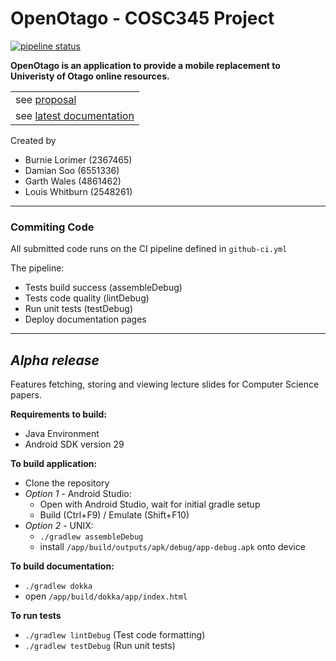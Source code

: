 # OpenOtago - COSC345 Project
[![pipeline status](https://altitude.otago.ac.nz/lwhitburn/c345-project/badges/master/pipeline.svg)](https://altitude.otago.ac.nz/lwhitburn/c345-project/-/commits/master)

**OpenOtago is an application to provide a mobile replacement to Univeristy of Otago online resources.**

<table>
<tr>
    <td>see <a href="https://altitude.otago.ac.nz/lwhitburn/c345-project/-/blob/master/proposal/proposal.pdf">proposal</a></td> 
</tr>

<tr>
    <td>see <a href="https://altitude.otago.ac.nz/lwhitburn/c345-project/-/jobs/artifacts/master/file/public/app/index.html?job=pages">latest documentation</a></td>
</tr>
</table>

Created by
 - Burnie Lorimer (2367465)
 - Damian Soo (6551336)
 - Garth Wales (4861462) 
 - Louis Whitburn (2548261)

---
### **Commiting Code** 
All submitted code runs on the CI pipeline defined in ```github-ci.yml```

The pipeline:
 - Tests build success (assembleDebug)    
 - Tests code quality (lintDebug)
 - Run unit tests (testDebug)
 - Deploy documentation pages

----
## *Alpha release* 
Features fetching, storing and viewing lecture slides for Computer Science papers.

**Requirements to build:**
 - Java Environment
 - Android SDK version 29 

**To build application:**
- Clone the repository
- *Option 1* - Android Studio:
    - Open with Android Studio, wait for initial gradle setup
    - Build (Ctrl+F9) / Emulate (Shift+F10)
- *Option 2* - UNIX:
    - ```./gradlew assembleDebug ```
    - install ```/app/build/outputs/apk/debug/app-debug.apk``` onto device

**To build documentation:**
 - ```./gradlew dokka```
 - open ```/app/build/dokka/app/index.html```

 **To run tests**
 - ```./gradlew lintDebug``` (Test code formatting)
 - ```./gradlew testDebug``` (Run unit tests)
